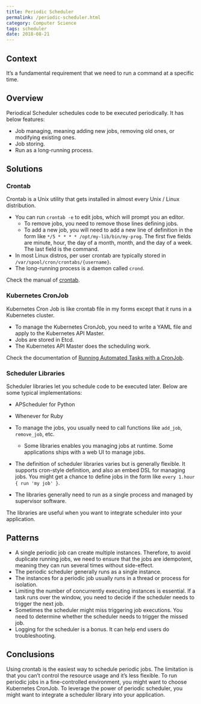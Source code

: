 ```yaml
---
title: Periodic Scheduler
permalink: /periodic-scheduler.html
category: Computer Science
tags: scheduler
date: 2018-08-21
---
```


## Context

It’s a fundamental requirement that we need to run a command at a specific time.

## Overview

Periodical Scheduler schedules code to be executed periodically. It has below features:

* Job managing, meaning adding new jobs, removing old ones, or modifying existing ones.
* Job storing.
* Run as a long-running process.

## Solutions

### Crontab

Crontab is a Unix utility that gets installed in almost every Unix / Linux distribution.

* You can run `crontab -e` to edit jobs, which will prompt you an editor.
    * To remove jobs, you need to remove those lines defining jobs.
    * To add a new job, you will need to add a new line of definition in the form like `*/5 * * * * /opt/my-lib/bin/my-prog`. The first five fields are minute, hour, the day of a month, month, and the day of a week. The last field is the command.
* In most Linux distros, per user crontab are typically stored in `/var/spool/cron/crontabs/{username}`.
* The long-running process is a daemon called `crond`.

Check the manual of [crontab](http://man7.org/linux/man-pages/man5/crontab.5.html).

### Kubernetes CronJob

Kubernetes Cron Job is like crontab file in my forms except that it runs in a Kubernetes cluster.

* To manage the Kubernetes CronJob, you need to write a YAML file and apply to the Kubernetes API Master.
* Jobs are stored in Etcd.
* The Kubernetes API Master does the scheduling work.

Check the documentation of [Running Automated Tasks with a CronJob](https://kubernetes.io/docs/tasks/job/automated-tasks-with-cron-jobs/).

### Scheduler Libraries

Scheduler libraries let you schedule code to be executed later. Below are some typical implementations:

* APScheduler for Python
* Whenever for Ruby

* To manage the jobs, you usually need to call functions like `add_job`, `remove_job`, etc.
    * Some libraries enables you managing jobs at runtime. Some applications ships with a web UI to manage jobs.
* The definition of scheduler libraries varies but is generally flexible. It supports cron-style definition, and also an embed DSL for managing jobs. You might get a chance to define jobs in the form like `every 1.hour { run 'my job' }`.
* The libraries generally need to run as a single process and managed by supervisor software.

The libraries are useful when you want to integrate scheduler into your application.

## Patterns

* A single periodic job can create multiple instances. Therefore, to avoid duplicate running jobs, we need to ensure that the jobs are idempotent, meaning they can run several times without side-effect.
* The periodic scheduler generally runs as a single instance.
* The instances for a periodic job usually runs in a thread or process for isolation.
* Limiting the number of concurrently executing instances is essential. If a task runs over the window, you need to decide if the scheduler needs to trigger the next job.
* Sometimes the scheduler might miss triggering job executions. You need to determine whether the scheduler needs to trigger the missed job.
* Logging for the scheduler is a bonus. It can help end users do troubleshooting.

## Conclusions

Using crontab is the easiest way to schedule periodic jobs. The limitation is that you can’t control the resource usage and it’s less flexible. To run periodic jobs in a fine-controlled environment, you might want to choose Kubernetes CronJob. To leverage the power of periodic scheduler, you might want to integrate a scheduler library into your application.

